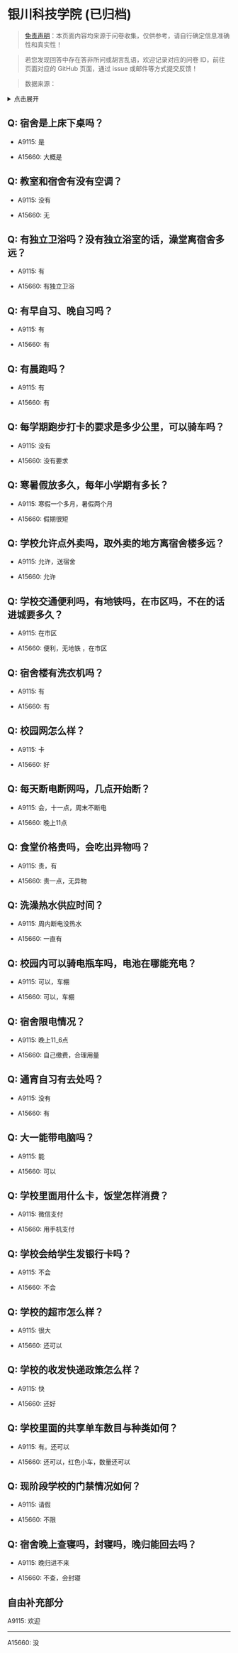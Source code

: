 # 银川科技学院 (已归档)

> [免责声明](https://colleges.chat/#_3)：本页面内容均来源于问卷收集，仅供参考，请自行确定信息准确性和真实性！

> 若您发现回答中存在答非所问或胡言乱语，欢迎记录对应的问卷 ID，前往页面对应的 GitHub 页面，通过 issue 或邮件等方式提交反馈！

> 数据来源：

<details><summary>点击展开</summary>
<ul>
<li>A9115: 3218138868@qq.com (2022 年 06 月)</li>
<li>A15660: 匿名 (2022 年 07 月)</li>
</ul>
</details>

## Q: 宿舍是上床下桌吗？

- A9115: 是

- A15660: 大概是

## Q: 教室和宿舍有没有空调？

- A9115: 没有

- A15660: 无

## Q: 有独立卫浴吗？没有独立浴室的话，澡堂离宿舍多远？

- A9115: 有

- A15660: 有独立卫浴

## Q: 有早自习、晚自习吗？

- A9115: 有

- A15660: 有

## Q: 有晨跑吗？

- A9115: 有

- A15660: 有

## Q: 每学期跑步打卡的要求是多少公里，可以骑车吗？

- A9115: 没有

- A15660: 没有要求

## Q: 寒暑假放多久，每年小学期有多长？

- A9115: 寒假一个多月，暑假两个月

- A15660: 假期很短

## Q: 学校允许点外卖吗，取外卖的地方离宿舍楼多远？

- A9115: 允许，送宿舍

- A15660: 允许

## Q: 学校交通便利吗，有地铁吗，在市区吗，不在的话进城要多久？

- A9115: 在市区

- A15660: 便利，无地铁 ，在市区

## Q: 宿舍楼有洗衣机吗？

- A9115: 有

- A15660: 有

## Q: 校园网怎么样？

- A9115: 卡

- A15660: 好

## Q: 每天断电断网吗，几点开始断？

- A9115: 会，十一点，周末不断电

- A15660: 晚上11点

## Q: 食堂价格贵吗，会吃出异物吗？

- A9115: 贵，有

- A15660: 贵一点，无异物

## Q: 洗澡热水供应时间？

- A9115: 周内断电没热水

- A15660: 一直有

## Q: 校园内可以骑电瓶车吗，电池在哪能充电？

- A9115: 可以，车棚

- A15660: 可以，车棚

## Q: 宿舍限电情况？

- A9115: 晚上11\_6点

- A15660: 自己缴费，合理用量

## Q: 通宵自习有去处吗？

- A9115: 没有

- A15660: 有

## Q: 大一能带电脑吗？

- A9115: 能

- A15660: 可以

## Q: 学校里面用什么卡，饭堂怎样消费？

- A9115: 微信支付

- A15660: 用手机支付

## Q: 学校会给学生发银行卡吗？

- A9115: 不会

- A15660: 不会

## Q: 学校的超市怎么样？

- A9115: 很大

- A15660: 还可以

## Q: 学校的收发快递政策怎么样？

- A9115: 快

- A15660: 还好

## Q: 学校里面的共享单车数目与种类如何？

- A9115: 有。还可以

- A15660: 还可以，红色小车，数量还可以

## Q: 现阶段学校的门禁情况如何？

- A9115: 请假

- A15660: 不限

## Q: 宿舍晚上查寝吗，封寝吗，晚归能回去吗？

- A9115: 晚归进不来

- A15660: 不查，会封寝

## 自由补充部分

A9115: 欢迎

***

A15660: 没